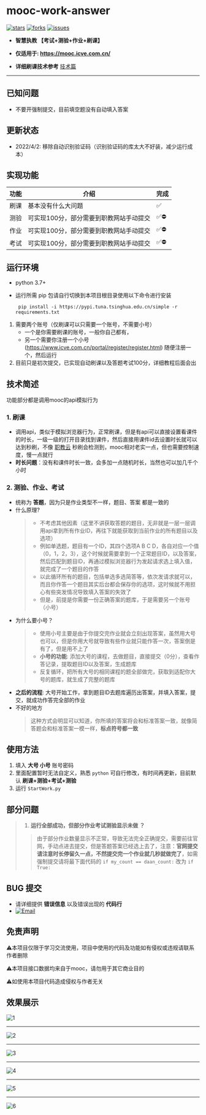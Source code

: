 # mooc-work-answer

[![stars](https://img.shields.io/github/stars/11273/mooc-work-answer)](https://github.com/11273/mooc-work-answer)
[![forks](https://img.shields.io/github/forks/11273/mooc-work-answer)](https://github.com/11273/mooc-work-answer)
[![issues](https://img.shields.io/github/issues/11273/mooc-work-answer?style=plastic)](https://github.com/11273/mooc-work-answer/issues)

+ __智慧执教 【考试+测验+作业+刷课】__

+ __仅适用于: <https://mooc.icve.com.cn/>__

+ __详细刷课技术参考__ [技术篇](https://www.52pojie.cn/thread-1338063-1-1.html)

 ---

## 已知问题

+ 不要开强制提交，目前填空题没有自动填入答案

## 更新状态

+ 2022/4/2: 移除自动识别验证码（识别验证码的库太大不好装，减少运行成本）

## 实现功能

| 功能 | 介绍                                    | 完成 |
| ---- | --------------------------------------- | ---- |
| 刷课 | 基本没有什么大问题                      | ✅    |
| 测验 | 可实现100分，部分需要到职教网站手动提交 | ✅⛔   |
| 作业 | 可实现100分，部分需要到职教网站手动提交 | ✅⛔   |
| 考试 | 可实现100分，部分需要到职教网站手动提交 | ✅⛔   |

## 运行环境

+ python 3.7+
+ 运行所需 pip 包请自行切换到本项目根目录使用以下命令进行安装

  ```pip
   pip install -i https://pypi.tuna.tsinghua.edu.cn/simple -r requirements.txt
  ```

1. 需要两个账号（仅刷课可以只需要一个账号，不需要小号）
   + 一个是你需要刷课的账号，一般你自己都有，
   + 另一个需要你注册一个小号(<https://www.icve.com.cn/portal/register/register.html>) 随便注册一个，然后运行
2. 目前只是初次提交，已实现自动刷课以及答题考试100分，详细教程后面会出

## 技术简述

功能部分都是调用mooc的api模拟行为

### 1. 刷课

+ 调用api，类似于模拟浏览器行为，正常刷课，但是有api可以直接设置看课件的时长，一级一级的打开目录找到课件，然后直接用课件id去设置时长就可以达到秒刷，不像 [职教云](https://zjy2.icve.com.cn/) 秒刷会检测到，mooc相对老实一点，但也需要控制速度，慢一点就行
+ __时长问题__：没有和课件时长一致，会多加一点随机时长，当然也可以加几千个小时
  
### 2. 测验、作业、考试

+ 统称为 __答题__，因为只是作业类型不一样，题目、答案 都是一致的
+ 什么原理?
  >
  > + 不考虑其他因素（这里不讲获取答题的题目，无非就是一层一层调用api拿到所有作业ID，再往下就能获取到当前作业的所有题目以及选项）
  > + 例如单选题，题目有一个ID，其四个选项A B C D，各自对应一个值（0，1，2，3），这个时候就需要拿到一个正常题目ID，以及答案，然后匹配到题目ID，再通过模拟浏览器行为发起请求选上填入值，就完成了一个题目的作答
  > + 以此循环所有的题目，包括单选多选简答等，依次发请求就可以，而且你作答一个题目其实后台都会保存你的选项，这时候就不用担心有些突发情况导致填入答案的失效了
  > + 但是，前提是你需要一份正确答案的题库，于是需要另一个账号（小号）
  >
+ 为什么要小号？
  >
  > + 使用小号主要是由于你提交完作业就会立刻出现答案，虽然用大号也可以，但是你用大号就导致有些作业就只能作答一次，答案倒是有了，但是用不上了
  > + __小号的功能__: 添加大号的课程，去做题目，直接提交（0分），查看作答记录，提取题目ID以及答案，生成题库
  > + 反复循环，把所有大号的相同课程的题全部做完，获取到适配你大号的题库，就生成了完整的题库
  >
+ __之后的流程__: 大号开始工作，拿到题目ID去题库遍历出答案，并填入答案，提交，就成功作答完全部的作业
+ 不好的地方
  > 这种方式会明显可以知道，你所填的答案将会和标准答案一致，就像简答题会和标准答案一模一样，__标点符号都一致__

## 使用方法

1. 填入 __大号 小号__ 账号密码
2. 里面配置暂时无法自定义，熟悉 `python` 可自行修改，有时间再更新，目前默认 __刷课+测验+考试+测验__
3. 运行 `StartWork.py`

## 部分问题
>
> 1. __运行全部成功，但部分作业考试测验显示未做 ？__
>
>> 由于部分作业数量显示不正常，导致无法完全正确提交，需要前往官网，手动点进去提交，但是答题答案已经选上去了，注意：__官网提交请注意时长停留久一点，不然提交完一个作业就几秒就做完了__，如需强制提交请将最下面代码的 `if my_count == daan_count:` 改为 `if True:`

## BUG 提交

+ 请详细提供 __错误信息__ 以及错误出现的 __代码行__
+ [![Email](http://rescdn.qqmail.com/zh_CN/htmledition/images/function/qm_open/ico_mailme_11.png "QQ Email")](http://mail.qq.com/cgi-bin/qm_share?t=qm_mailme&email=KBkbHhsQEBgZHxpoWVkGS0dF)

## 免责声明

⚠️本项目仅限于学习交流使用，项目中使用的代码及功能如有侵权或违规请联系作者删除

⚠️本项目接口数据均来自于mooc，请勿用于其它商业目的

⚠️如使用本项目代码造成侵权与作者无关

## 效果展示

![1](./images/1.jpg)

---

![2](./images/2.jpg)

---

![3](./images/3.jpg)

---

![4](./images/4.jpg)

---

![5](./images/5.jpg)

---

![6](./images/6.jpg)
